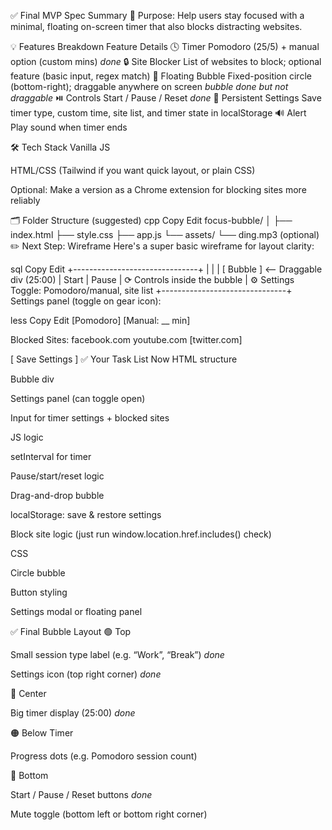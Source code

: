 ✅ Final MVP Spec Summary
🧠 Purpose:
Help users stay focused with a minimal, floating on-screen timer that also blocks distracting websites.

💡 Features Breakdown
Feature	Details
🕓 Timer	Pomodoro (25/5) + manual option (custom mins) *done*
🔒 Site Blocker	List of websites to block; optional feature (basic input, regex match)
💬 Floating Bubble	Fixed-position circle (bottom-right); draggable anywhere on screen *bubble done but not draggable*
⏯️ Controls	Start / Pause / Reset *done*
💾 Persistent Settings	Save timer type, custom time, site list, and timer state in localStorage
🔊 Alert	Play sound when timer ends 

🛠 Tech Stack
Vanilla JS

HTML/CSS (Tailwind if you want quick layout, or plain CSS)

Optional: Make a version as a Chrome extension for blocking sites more reliably

🗂 Folder Structure (suggested)
cpp
Copy
Edit
focus-bubble/
│
├── index.html
├── style.css
├── app.js
└── assets/
    └── ding.mp3 (optional)
✏️ Next Step: Wireframe
Here's a super basic wireframe for layout clarity:

sql
Copy
Edit
+-------------------------------+
|                               |
|          [ Bubble ]          <-- Draggable div (25:00)
|        Start | Pause | ⟳      Controls inside the bubble
|          ⚙ Settings           Toggle: Pomodoro/manual, site list
+-------------------------------+
Settings panel (toggle on gear icon):

less
Copy
Edit
[Pomodoro] [Manual: __ min]

Blocked Sites:
facebook.com
youtube.com
[twitter.com]

[ Save Settings ]
✅ Your Task List Now
HTML structure

Bubble div

Settings panel (can toggle open)

Input for timer settings + blocked sites

JS logic

setInterval for timer

Pause/start/reset logic

Drag-and-drop bubble

localStorage: save & restore settings

Block site logic (just run window.location.href.includes() check)

CSS

Circle bubble

Button styling

Settings modal or floating panel

✅ Final Bubble Layout
🟢 Top

Small session type label (e.g. “Work”, “Break”) *done*

Settings icon (top right corner) *done*

🔵 Center

Big timer display (25:00) *done*

🟠 Below Timer

Progress dots (e.g. Pomodoro session count)

🔴 Bottom

Start / Pause / Reset buttons *done*

Mute toggle (bottom left or bottom right corner)

